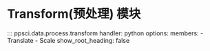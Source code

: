 # Transform(预处理) 模块

::: ppsci.data.process.transform
    handler: python
    options:
      members:
        - Translate
        - Scale
      show_root_heading: false
